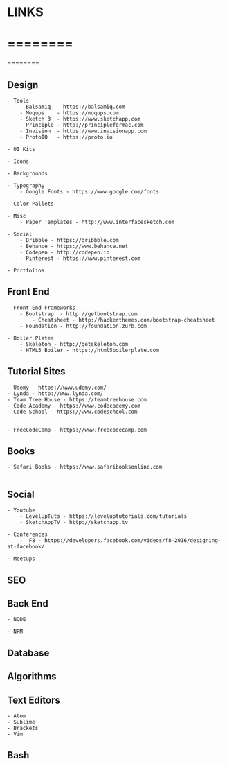 # LINKS
========
========
========


Design
-------
    - Tools
        - Balsamiq  - https://balsamiq.com
        - Moqups    - https://moqups.com
        - Sketch 3  - https://www.sketchapp.com
        - Principle - http://principleformac.com
        - Invision  - https://www.invisionapp.com
        - ProtoIO   - https://proto.io

    - UI Kits

    - Icons

    - Backgrounds

    - Typography
        - Google Fonts - https://www.google.com/fonts

    - Color Pallets

    - Misc
        - Paper Templates - http://www.interfacesketch.com

    - Social
        - Dribble - https://dribbble.com
        - Behance - https://www.behance.net
        - Codepen - http://codepen.io
        - Pinterest - https://www.pinterest.com

    - Portfolios



Front End
----------

    - Front End Frameworks
        - Bootstrap  - http://getbootstrap.com
            - Cheatsheet - http://hackerthemes.com/bootstrap-cheatsheet
        - Foundation - http://foundation.zurb.com

    - Boiler Plates
        - Skeleton - http://getskeleton.com
        - HTML5 Boiler - https://html5boilerplate.com

Tutorial Sites
--------------
    - Udemy - https://www.udemy.com/
    - Lynda - http://www.lynda.com/
    - Team Tree House - https://teamtreehouse.com
    - Code Academy - https://www.codecademy.com
    - Code School - https://www.codeschool.com


    - FreeCodeCamp - https://www.freecodecamp.com

Books
------
    - Safari Books - https://www.safaribooksonline.com
    -

Social
--------------

    - Youtube
        - LevelUpTuts - https://leveluptutorials.com/tutorials
        - SketchAppTV - http://sketchapp.tv

    - Conferences
        -  F8 - https://developers.facebook.com/videos/f8-2016/designing-at-facebook/

    - Meetups


SEO
--------


Back End
--------
    - NODE

    - NPM

Database
--------

Algorithms
----------


Text Editors
------------

    - Atom
    - Sublime
    - Brackets
    - Vim


Bash
------------
